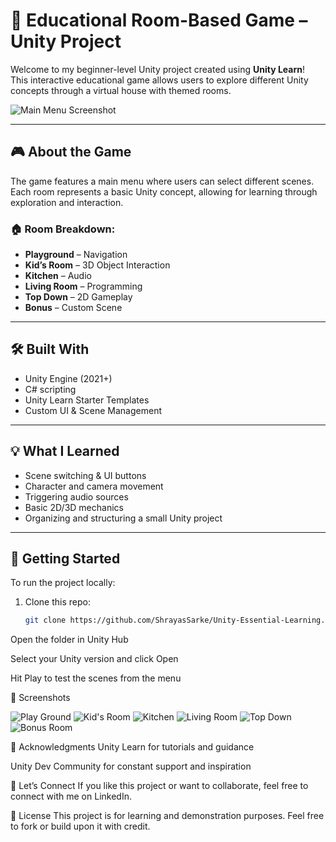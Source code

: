 # 🧠 Educational Room-Based Game – Unity Project

Welcome to my beginner-level Unity project created using **Unity Learn**!  
This interactive educational game allows users to explore different Unity concepts through a virtual house with themed rooms.

![Main Menu Screenshot](<Screenshot 2025-07-20 195131.png>)

---

## 🎮 About the Game

The game features a main menu where users can select different scenes. Each room represents a basic Unity concept, allowing for learning through exploration and interaction.

### 🏠 Room Breakdown:
- **Playground** – Navigation
- **Kid’s Room** – 3D Object Interaction
- **Kitchen** – Audio
- **Living Room** – Programming
- **Top Down** – 2D Gameplay
- **Bonus** – Custom Scene

---

## 🛠️ Built With

- Unity Engine (2021+)
- C# scripting
- Unity Learn Starter Templates
- Custom UI & Scene Management

---

## 💡 What I Learned

- Scene switching & UI buttons
- Character and camera movement
- Triggering audio sources
- Basic 2D/3D mechanics
- Organizing and structuring a small Unity project

---

## 🚀 Getting Started

To run the project locally:

1. Clone this repo:
   ```bash
   git clone https://github.com/ShrayasSarke/Unity-Essential-Learning.git
Open the folder in Unity Hub

Select your Unity version and click Open

Hit Play to test the scenes from the menu

📸 Screenshots

![Play Ground](<Assets/Screenshot 2025-07-20 195202.png>)
![Kid's Room](assets/screenshot-195445.png)
![Kitchen](assets/screenshot-195418.png)
![Living Room](assets/screenshot-195345.png)
![Top Down](assets/screenshot-195258.png)
![Bonus Room](assets/screenshot-195202.png)

📢 Acknowledgments
Unity Learn for tutorials and guidance

Unity Dev Community for constant support and inspiration

🙌 Let’s Connect
If you like this project or want to collaborate, feel free to connect with me on LinkedIn.

🔖 License
This project is for learning and demonstration purposes. Feel free to fork or build upon it with credit.

